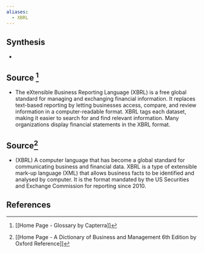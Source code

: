 ```yaml
---
aliases:
  - XBRL
---
```

## Synthesis
- 
## Source [^1]
- The eXtensible Business Reporting Language (XBRL) is a free global standard for managing and exchanging financial information. It replaces text-based reporting by letting businesses access, compare, and review information in a computer-readable format. XBRL tags each dataset, making it easier to search for and find relevant information. Many organizations display financial statements in the XBRL format.
## Source[^2]
- (XBRL) A computer language that has become a global standard for communicating business and financial data. XBRL is a type of extensible mark-up language (XML) that allows business facts to be identified and analysed by computer. It is the format mandated by the US Securities and Exchange Commission for reporting since 2010.
## References

[^1]: [[Home Page - Glossary by Capterra]]
[^2]: [[Home Page - A Dictionary of Business and Management 6th Edition by Oxford Reference]]